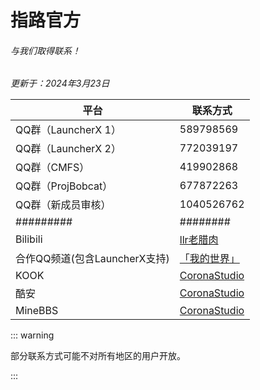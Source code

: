 # 指路官方

###### 与我们取得联系！

*更新于：2024年3月23日*

| 平台                          | 联系方式                                                     |
| ----------------------------- | ------------------------------------------------------------ |
| QQ群（LauncherX 1）           | 589798569                                                    |
| QQ群（LauncherX 2）           | 772039197                                                    |
| QQ群（CMFS）                  | 419902868                                                    |
| QQ群（ProjBobcat）            | 677872263                                                    |
| QQ群（新成员审核）            | 1040526762                                                   |
| #########                     | ########                                                     |
| Bilibili                      | [llr老腊肉](https://space.bilibili.com/31267692)             |
| 合作QQ频道(包含LauncherX支持) | [「我的世界」](https://pd.qq.com/s/1qab65hj3)                |
| KOOK                          | [CoronaStudio](https://www.kookapp.cn/app/invite/rCdGVn)     |
| 酷安                          | [CoronaStudio](https://www.coolapk.com/feed/24778166)        |
| MineBBS                       | [CoronaStudio](https://www.minebbs.com/members/coronastudio.83949/) |



::: warning

部分联系方式可能不对所有地区的用户开放。

:::